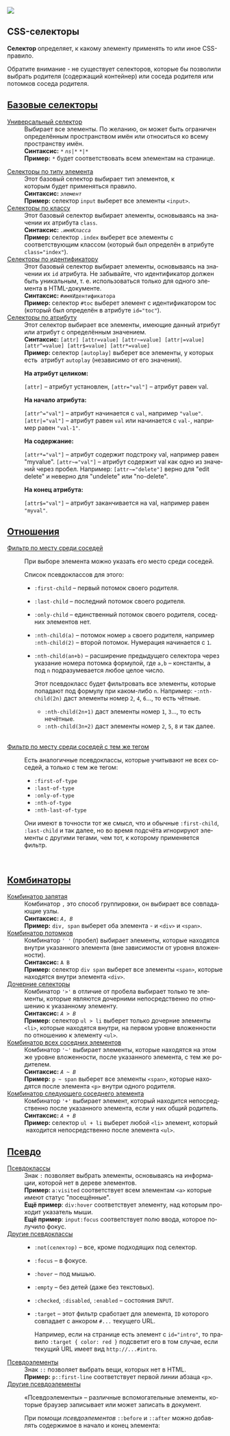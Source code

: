 ![](https://i.imgur.com/5xjT6Zu.png)

<article class="main-page-content" lang="ru"><h1>CSS-селекторы</h1><div><div id="sect1"></div>

<p><strong>Селектор </strong>определяет, к какому элементу применять то или иное CSS-правило.</p>

<p>Обратите внимание - не существует селекторов, которые бы позволили выбрать родителя (содержащий контейнер) или соседа родителя или потомков соседа родителя.</p></div><h2 id="базовые_селекторы"><a href="#базовые_селекторы" title="Permalink to Базовые селекторы">Базовые селекторы</a></h2><div><dl>
 <dt id="универсальный_селектор"><a href="#универсальный_селектор">Универсальный селектор</a></dt>
 <dd>Выбирает все элементы. По желанию, он может быть ограничен определённым пространством имён или относиться ко всему пространству имён.<br>
 <strong>Синтаксис:</strong> <code>*</code> <code><var>ns</var>|*</code> <code>*|*</code><br>
 <strong>Пример:</strong> <code>*</code> будет соответствовать всем элементам на странице.</dd>
</dl>

<dl>
 <dt id="селекторы_по_типу_элемента"><a href="#селекторы_по_типу_элемента">Селекторы по типу элемента</a></dt>
 <dd>Этот базовый селектор выбирает тип элементов, к которым&nbsp;будет&nbsp;применяться правило.<br>
 <strong>Синтаксис: </strong> <code><var>элемент</var></code><br>
 <strong>Пример: </strong>селектор<strong>&nbsp;</strong><code>input</code> выберет все элементы&nbsp;<code>&lt;input&gt;</code>.</dd>
 <dt id="селекторы_по_классу"><a href="#селекторы_по_классу">Селекторы по классу</a></dt>
 <dd>Этот базовый селектор выбирает элементы, основываясь на значении их атрибута&nbsp;<code>class</code>.<br>
 <strong>Синтаксис: </strong> <code>.<em>имяКласса</em></code><br>
 <strong>Пример: </strong>селектор<strong>&nbsp;</strong><code>.index</code>&nbsp;выберет все элементы с соответствующим&nbsp;классом (который был определён в атрибуте <code>class="index"</code>).</dd>
 <dt id="селекторы_по_идентификатору"><a href="#селекторы_по_идентификатору">Селекторы по&nbsp;идентификатору</a></dt>
 <dd>Этот базовый селектор выбирает элементы, основываясь на значении их <code>id</code>&nbsp;атрибута. Не забывайте, что идентификатор&nbsp;должен быть уникальным, т. е. использоваться только для одного элемента в HTML-документе.&nbsp;<br>
 <strong>Синтаксис: </strong> <code>#имяИдентификатора</code><br>
 <strong>Пример: </strong>селектор&nbsp;<code>#toc</code>&nbsp;выберет элемент с идентификатором&nbsp;toc (который был определён в атрибуте <code>id="toc"</code>).</dd>
 <dt id="селекторы_по_атрибуту"><a href="#селекторы_по_атрибуту">Селекторы по атрибуту</a></dt>
 <dd>Этот селектор выбирает все элементы, имеющие данный атрибут или атрибут с определённым значением.<br>
 <strong>Синтаксис:</strong> <code>[attr] [attr=value] [attr~=value] [attr|=value] [attr^=value] [attr$=value] [attr*=value]</code><br>
 <strong>Пример: </strong>селектор <code>[autoplay]</code>&nbsp;выберет все элементы, у которых есть&nbsp; атрибут <code>autoplay</code>&nbsp;(независимо от его значения).<br>

<strong>На атрибут целиком:</strong>

<code>[attr]</code> – атрибут установлен,
<code>[attr="val"]</code> – атрибут равен val.<br>

<strong>На начало атрибута:</strong>

<code>[attr^="val"]</code> – атрибут начинается с <code>val</code>, например <code>"value"</code>.
<code>[attr|="val"]</code> – атрибут равен <code>val</code> или начинается с <code>val-</code>, например равен <code>"val-1"</code>.<br>

<strong>На содержание:</strong>

<code>[attr*="val"]</code> – атрибут содержит подстроку val, например равен "myvalue".
<code>[attr~="val"]</code> – атрибут содержит val как одно из значений через пробел.
Например: <code>[attr~="delete"]</code> верно для "edit delete" и неверно для "undelete" или "no-delete".<br>

<strong>На конец атрибута:</strong>

<code>[attr$="val"]</code> – атрибут заканчивается на val, например равен <code>"myval"</code>.</dd>

</dl></div>

<h2 id="отношения"><a href="#отношения" title="Permalink to Отношения">Отношения</a></h2><div><dl>
 <dt id="по_месту_соседей"><a href="#по_месту_соседей">Фильтр по месту среди соседей</a></dt>
 <dd><p>При выборе элемента можно указать его место среди соседей.</p>
<p>Список псевдоклассов для этого:</p>
<ul>
<li>
<p><code>:first-child</code> – первый потомок своего родителя.</p>
</li>
<li>
<p><code>:last-child</code> – последний потомок своего родителя.</p>
</li>
<li>
<p><code>:only-child</code> – единственный потомок своего родителя, соседних элементов нет.</p>
</li>
<li>
<p><code>:nth-child(a)</code> – потомок номер <code>a</code> своего родителя, например <code>:nth-child(2)</code> – второй потомок. Нумерация начинается с <code>1</code>.</p>
</li>
<li>
<p><code>:nth-child(an+b)</code> – расширение предыдущего селектора через указание номера потомка формулой, где <code>a,b</code> – константы, а под <code>n</code> подразумевается любое целое число.</p>
<p>Этот псевдокласс будет фильтровать все элементы, которые попадают под формулу при каком-либо <code>n</code>. Например:
-<code>:nth-child(2n)</code> даст элементы номер <code>2</code>, <code>4</code>, <code>6</code>…, то есть чётные.</p>
<ul>
<li><code>:nth-child(2n+1)</code> даст элементы номер <code>1</code>, <code>3</code>…, то есть нечётные.</li>
<li><code>:nth-child(3n+2)</code> даст элементы номер <code>2</code>, <code>5</code>, <code>8</code> и так далее.</li>
</ul>
</li>
</ul><br></dd>

<dt id="по_месту_соседей_с_тегом"><a href="#по_месту_соседей_с_тегом">Фильтр по месту среди соседей с тем же тегом</a></dt>
 <dd>
 <p>Есть аналогичные псевдоклассы, которые учитывают не всех соседей, а только с тем же тегом:</p>
<ul>
<li><code>:first-of-type</code></li>
<li><code>:last-of-type</code></li>
<li><code>:only-of-type</code></li>
<li><code>:nth-of-type</code></li>
<li><code>:nth-last-of-type</code></li>
</ul>
<p>Они имеют в точности тот же смысл, что и обычные <code>:first-child</code>, <code>:last-child</code> и так далее, но во время подсчёта игнорируют элементы с другими тегами, чем тот, к которому применяется фильтр.</p>
 <br></dd>
</dl></div>

<h2 id="комбинаторы"><a href="#комбинаторы" title="Permalink to Комбинаторы">Комбинаторы</a></h2><div><dl>
 <dt id="комбинатор_запятая"><a href="#комбинатор_запятая">Комбинатор запятая</a></dt>
 <dd>Комбинатор <code>,</code> это способ группировки, он выбирает все совпадающие узлы.<br>
 <strong>Синтаксис:</strong> <code style="white-space: nowrap;"><var>A</var>, <var>B</var></code><br>
 <strong>Пример:</strong> <code>div, span</code> выберет оба элемента - и <code>&lt;div&gt;</code> и <code>&lt;span&gt;</code>.</dd>
 <dt id="комбинатор_потомков"><a href="#комбинатор_потомков">Комбинатор потомков</a></dt>
 <dd>Комбинатор <code>' '</code> (пробел) выбирает элементы, которые находятся внутри указанного элемента (вне зависимости от уровня вложенности).<br>
 <strong>Синтаксис:</strong> <code>A B</code><br>
 <strong>Пример: </strong>селектор <code>div span</code>&nbsp;выберет все элементы <code>&lt;span&gt;</code>, которые находятся внутри элемента <code>&lt;div&gt;</code>.</dd>
 <dt id="дочерние_селекторы"><a href="#дочерние_селекторы">Дочерние&nbsp;селекторы</a></dt>
 <dd>Комбинатор&nbsp;<code>'&gt;'</code> в отличие от пробела выбирает только те элементы, которые являются дочерними непосредственно по отношению к указанному элементу.<br>
 <strong>Синтаксис:</strong> <code><var>A</var> &gt; <var>B</var></code><br>
 <strong>Пример: </strong>селектор<strong>&nbsp;</strong><code>ul &gt; li</code>&nbsp;выберет только дочерние элементы <code>&lt;li&gt;</code>, которые находятся внутри, на первом уровне вложенности по отношению к элементу <code>&lt;ul&gt;</code>.</dd>
 <dt id="комбинатор_всех_соседних_элементов"><a href="#комбинатор_всех_соседних_элементов">Комбинатор всех соседних элементов</a></dt>
 <dd>Комбинатор <code>'~'</code>&nbsp;выбирает элементы, которые находятся на этом же уровне вложенности, после указанного элемента, с тем же родителем.<br>
 <strong>Синтаксис:</strong>&nbsp;<code><var>A</var> ~ <var>B</var></code><br>
 <strong>Пример:</strong> <code>p ~ span</code>&nbsp;выберет все элементы <code>&lt;span&gt;</code>, которые находятся после элемента <code>&lt;p&gt;</code> внутри одного родителя.</dd>
 <dt id="комбинатор_следующего_соседнего_элемента"><a href="#комбинатор_следующего_соседнего_элемента">Комбинатор следующего соседнего элемента</a></dt>
 <dd>Комбинатор <code>'+'</code>&nbsp;выбирает элемент, который&nbsp;находится непосредственно после указанного элемента, если у них общий родитель.<br>
 <strong>Синтаксис:</strong> <code><var>A</var> + <var>B</var></code><br>
 <strong>Пример: </strong>селектор&nbsp;<code>ul + li</code> выберет любой <code>&lt;li&gt;</code> элемент, который &nbsp;находится непосредственно после элемента <code>&lt;ul&gt;</code>.</dd>
</dl></div><h2 id="псевдо"><a href="#псевдо" title="Permalink to Псевдо">Псевдо</a></h2><div><dl>
 <dt id="псевдоклассы"><a href="#псевдоклассы">Псевдоклассы</a></dt>
 <dd>Знак <code>:</code> позволяет выбрать элементы, основываясь на информации, которой нет в дереве элементов.<br>
 <strong>Пример: </strong><code>a:visited</code> соответствует всем элементам <code>&lt;a&gt;</code> которые имеют статус "посещённые".<br>
 <strong>Ещё пример</strong>: <code>div:hover</code> соответствует элементу, над которым проходит указатель мыши.<br>
 <strong>Ещё пример</strong>: <code>input:focus</code> соответствует полю ввода, которое получило фокус.</dd>
 <dt id="другие_псевдоклассы"><a href="#другие_псевдоклассы">Другие псевдоклассы</a></dt>
 <dd>
<ul>
<li>
<p><code>:not(селектор)</code> – все, кроме подходящих под селектор.</p>
</li>
<li>
<p><code>:focus</code> – в фокусе.</p>
</li>
<li>
<p><code>:hover</code> – под мышью.</p>
</li>
<li>
<p><code>:empty</code> – без детей (даже без текстовых).</p>
</li>
<li>
<p><code>:checked</code>, <code>:disabled</code>, <code>:enabled</code> – состояния <code>INPUT</code>.</p>
</li>
<li>
<p><code>:target</code> – этот фильтр сработает для элемента, <code>ID</code> которого совпадает с анкором  <code>#...</code> текущего URL.</p>
<p>Например, если на странице есть элемент с <code>id="intro"</code>, то правило <code>:target { color: red }</code> подсветит его в том случае, если текущий URL имеет вид <code>http://...#intro</code>.</p>
</li>
</ul></dd>

 <dt id="псевдоэлементы"><a href="#псевдоэлементы">Псевдоэлементы</a></dt>
 <dd>Знак <code>::</code> позволяет выбрать вещи, которых нет в HTML.<br>
 <strong>Пример:</strong> <code>p::first-line</code> соответствует первой линии абзаца <code>&lt;p&gt;</code>.</dd>

  <dt id="другие_псевдоэлементы"><a href="#другие_псевдоэлементы">Другие псевдоэлементы</a></dt>
 <dd>
<p>«Псевдоэлементы» – различные вспомогательные элементы, которые браузер записывает или может записать в документ.</p>
<p>При помощи <em>псевдоэлементов</em> <code>::before</code> и <code>::after</code> можно добавлять содержимое в начало и конец элемента:</p></dd>
</dl></div></article>